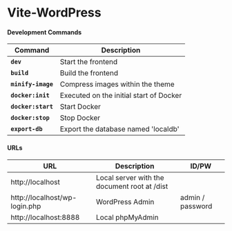 # Vite-WordPress

#### Development Commands

| Command            | Description                             |
| ------------------ | --------------------------------------- |
| **`dev`**          | Start the frontend                      |
| **`build`**        | Build the frontend                      |
| **`minify-image`** | Compress images within the theme        |
| **`docker:init`**  | Executed on the initial start of Docker |
| **`docker:start`** | Start Docker                            |
| **`docker:stop`**  | Stop Docker                             |
| **`export-db`**    | Export the database named 'localdb'     |

#### URLs

| URL                           | Description                                  | ID/PW            |
| ----------------------------- | -------------------------------------------- | ---------------- |
| http://localhost              | Local server with the document root at /dist |                  |
| http://localhost/wp-login.php | WordPress Admin                              | admin / password |
| http://localhost:8888         | Local phpMyAdmin                             |                  |
